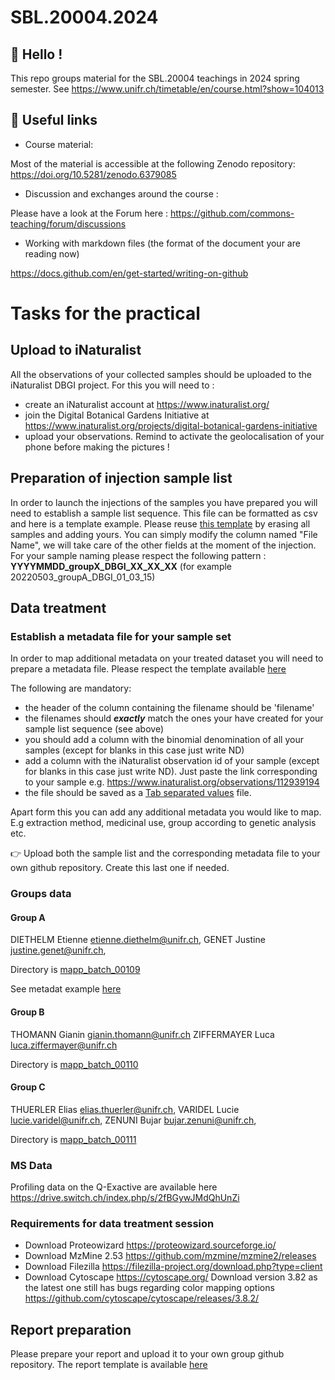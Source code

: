 # SBL.20004.2024



## 👋 Hello !

This repo groups material for the SBL.20004 teachings in 2024 spring semester. See https://www.unifr.ch/timetable/en/course.html?show=104013

## 🔗 Useful links

- Course material:

Most of the material is accessible at the following Zenodo repository: https://doi.org/10.5281/zenodo.6379085

- Discussion and exchanges around the course :

Please have a look at the Forum here : https://github.com/commons-teaching/forum/discussions

- Working with markdown files (the format of the document your are reading now)

https://docs.github.com/en/get-started/writing-on-github


# Tasks for the practical

## Upload to iNaturalist

All the observations of your collected samples should be uploaded to the iNaturalist DBGI project.
For this you will need to :

-  create an iNaturalist account at https://www.inaturalist.org/
-  join the Digital Botanical Gardens Initiative at https://www.inaturalist.org/projects/digital-botanical-gardens-initiative
-  upload your observations. Remind to activate the geolocalisation of your phone before making the pictures !

## Preparation of injection sample list 

In order to launch the injections of the samples you have prepared you will need to establish a sample list sequence. This file can be formatted as csv and here is a template example. 
Please reuse [this template](https://github.com/commons-teaching/SBL.20004.2022/blob/main/sequence_template.csv) by erasing all samples and adding yours. You can simply modify the column named "File Name", we will take care of the other fields at the moment of the injection.
For your sample naming please respect the following pattern :
**YYYYMMDD_groupX_DBGI_XX_XX_XX** (for example 20220503_groupA_DBGI_01_03_15)

## Data treatment

### Establish a metadata file for your sample set

In order to map additional metadata on your treated dataset you will need to prepare a metadata file. 
Please respect the template available [here](https://docs.google.com/spreadsheets/d/1j9Oy79rfF13Psn7NOB0Sz3Z9W_K8Tp7gxzNfMRcfo1c/edit#gid=0) 


The following are mandatory:

- the header of the column containing the filename should be 'filename'
- the filenames should _**exactly**_ match the ones your have created for your sample list sequence (see above)
- you should add a column with the binomial denomination of all your samples (except for blanks in this case just write ND)
- add a column with the iNaturalist observation id of your sample (except for blanks in this case just write ND). Just paste the link corresponding to your sample e.g. https://www.inaturalist.org/observations/112939194
- the file should be saved as a [Tab separated values](https://en.wikipedia.org/wiki/Tab-separated_values) file. 

Apart form this you can add any additional metadata you would like to map. E.g extraction method, medicinal use, group according to genetic analysis etc.

👉 Upload both the sample list and the corresponding metadata file to your own github repository. Create this last one if needed.

### Groups data

#### Group A
DIETHELM Etienne <etienne.diethelm@unifr.ch>,
GENET Justine <justine.genet@unifr.ch>,

Directory is [mapp_batch_00109](https://github.com/commons-teaching/SBL.20004.2024/tree/main/docs/mapp_project_00050/mapp_batch_00109)

See metadat example [here](https://github.com/commons-teaching/SBL.20004.2024/blob/main/docs/mapp_project_00050/mapp_batch_00109/metadata/treated/mapp_batch_00109.tsv)

#### Group B
THOMANN Gianin <gianin.thomann@unifr.ch>
ZIFFERMAYER Luca <luca.ziffermayer@unifr.ch>

Directory is [mapp_batch_00110](https://github.com/commons-teaching/SBL.20004.2024/tree/main/docs/mapp_project_00050/mapp_batch_00110)


#### Group C
THUERLER Elias <elias.thuerler@unifr.ch>,
VARIDEL Lucie <lucie.varidel@unifr.ch>,
ZENUNI Bujar <bujar.zenuni@unifr.ch>, 

Directory is [mapp_batch_00111](https://github.com/commons-teaching/SBL.20004.2024/tree/main/docs/mapp_project_00050/mapp_batch_00111)


### MS Data

Profiling data on the Q-Exactive are available here https://drive.switch.ch/index.php/s/2fBGywJMdQhUnZi

### Requirements for data treatment session

- Download Proteowizard https://proteowizard.sourceforge.io/
- Download MzMine 2.53 https://github.com/mzmine/mzmine2/releases
- Download Filezilla https://filezilla-project.org/download.php?type=client
- Download Cytoscape https://cytoscape.org/ Download version 3.82 as the latest one still has bugs regarding color mapping options https://github.com/cytoscape/cytoscape/releases/3.8.2/

## Report preparation

Please prepare your report and upload it to your own group github repository. The report template is available [here](https://github.com/commons-teaching/SBL.20004.2022/blob/23ea9493b07940f0592a2004e6caacd9e66ab359/report_template.md)



